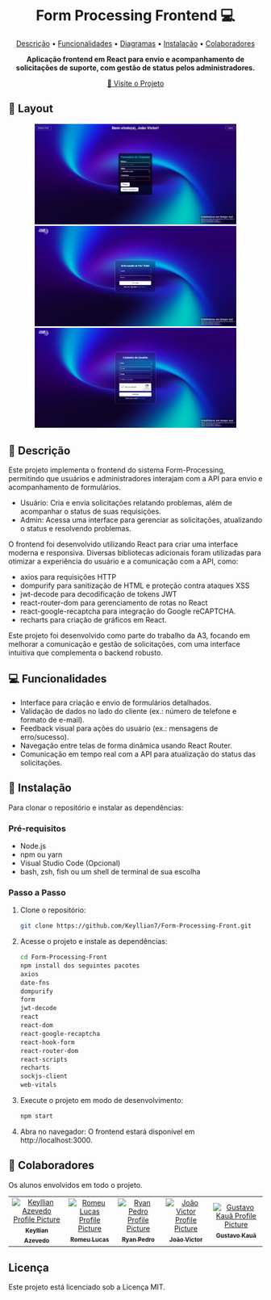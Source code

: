 <h1 align="center" style="font-weight: bold;">Form Processing Frontend 💻</h1>

<p align="center">
 <a href="#descricao">Descrição</a> • 
 <a href="#funcionalidades">Funcionalidades</a> • 
 <a href="diagramas">Diagramas</a> • 
 <a href="#instalacao">Instalação</a> • 
  <a href="#colab">Colaboradores</a>
</p>

<p align="center">
    <b>Aplicação frontend em React para envio e acompanhamento de solicitações de suporte, com gestão de status pelos administradores.</b>
</p>

<p align="center">
     <a href="https://github.com/Keyllian7/Form-Processing-Front">📱 Visite o Projeto</a>
</p>

<h2 id="layout">🎨 Layout</h2>

<p align="center">
    <img src="./public/imgForm.png" alt="Image Form" width="400px">
    <img src="./public/imgLogin.webp" alt="Image Adm" width="400px">
    <img src="./public/imgRg.webp" alt="Image Login" width="400px">
</p>

<h2 id="descricao">📄 Descrição</h2>

Este projeto implementa o frontend do sistema Form-Processing, permitindo que usuários e administradores interajam com a API para envio e acompanhamento de formulários.
- Usuário: Cria e envia solicitações relatando problemas, além de acompanhar o status de suas requisições.
- Admin: Acessa uma interface para gerenciar as solicitações, atualizando o status e resolvendo problemas.

O frontend foi desenvolvido utilizando React para criar uma interface moderna e responsiva. Diversas bibliotecas adicionais foram utilizadas para otimizar a experiência do usuário e a comunicação com a API, como:

- axios para requisições HTTP
- dompurify para sanitização de HTML e proteção contra ataques XSS
- jwt-decode para decodificação de tokens JWT
- react-router-dom para gerenciamento de rotas no React
- react-google-recaptcha para integração do Google reCAPTCHA.
- recharts para criação de gráficos em React.

Este projeto foi desenvolvido como parte do trabalho da A3, focando em melhorar a comunicação e gestão de solicitações, com uma interface intuitiva que complementa o backend robusto.

<h2 id="funcionalidades">💻 Funcionalidades</h2>

- Interface para criação e envio de formulários detalhados.
- Validação de dados no lado do cliente (ex.: número de telefone e formato de e-mail).
- Feedback visual para ações do usuário (ex.: mensagens de erro/sucesso).
- Navegação entre telas de forma dinâmica usando React Router.
- Comunicação em tempo real com a API para atualização do status das solicitações.

<h2 id=instalacao>🚀 Instalação</h2>

Para clonar o repositório e instalar as dependências:

<h3>Pré-requisitos</h3>

- Node.js
- npm ou yarn
- Visual Studio Code (Opcional)
- bash, zsh, fish ou um shell de terminal de sua escolha

<h3>Passo a Passo</h3>

1. Clone o repositório:
   ```bash
   git clone https://github.com/Keyllian7/Form-Processing-Front.git
   ```
2. Acesse o projeto e instale as dependências:
   ```bash
   cd Form-Processing-Front
   npm install dos seguintes pacotes
   axios
   date-fns
   dompurify
   form
   jwt-decode
   react
   react-dom
   react-google-recaptcha
   react-hook-form
   react-router-dom
   react-scripts
   recharts
   sockjs-client
   web-vitals
   ```
3. Execute o projeto em modo de desenvolvimento:
   ```bash
   npm start
   ```
4. Abra no navegador: O frontend estará disponível em http://localhost:3000.

<h2 id="colab">🤝 Colaboradores</h2>

Os alunos envolvidos em todo o projeto.

<table>
  <tr>
    <td align="center">
      <a href="#">
        <img src="https://avatars.githubusercontent.com/u/157046442?v=4" width="100px;" alt="Keyllian Azevedo Profile Picture"/><br>
        <sub>
          <b>Keyllian Azevedo</b>
        </sub>
      </a>
    </td>
    <td align="center">
      <a href="#">
        <img src="https://avatars.githubusercontent.com/u/162071864?v=4" width="100px;" alt="Romeu Lucas Profile Picture"/><br>
        <sub>
          <b>Romeu Lucas</b>
        </sub>
      </a>
    </td>
    <td align="center">
      <a href="#">
        <img src="https://avatars.githubusercontent.com/u/176524197?v=4" width="100px;" alt="Ryan Pedro Profile Picture"/><br>
        <sub>
          <b>Ryan Pedro</b>
        </sub>
      </a>
    </td>
    <td align="center">
      <a href="#">
        <img src="https://avatars.githubusercontent.com/u/157769029?v=4" width="100px;" alt="João Victor Profile Picture"/><br>
        <sub>
          <b>João Victor</b>
        </sub>
      </a>
    </td>
    <td align="center">
      <a href="#">
        <img src="https://avatars.githubusercontent.com/u/171868403?v=4" width="100px;" alt="Gustavo Kauã Profile Picture"/><br>
        <sub>
          <b>Gustavo Kauã</b>
        </sub>
      </a>
    </td>
  </tr>
</table>

<h2>Licença</h2>
Este projeto está licenciado sob a Licença MIT.
